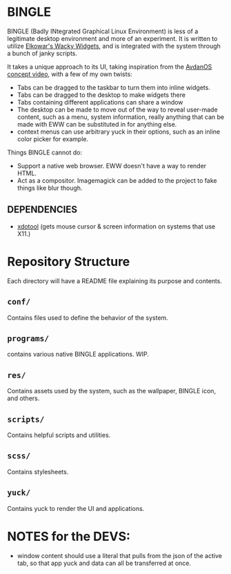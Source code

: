 # BINGLE
BINGLE (Badly INtegrated Graphical Linux Environment) is less of a legitimate desktop environment and more of an experiment. It is written to utilize [Elkowar's Wacky Widgets](https://github.com/elkowar/eww), and is integrated with the system through a bunch of janky scripts.

It takes a unique approach to its UI, taking inspiration from the [AvdanOS concept video](https://www.youtube.com/watch?v=tXFEiw1aJTw), with a few of my own twists:

- Tabs can be dragged to the taskbar to turn them into inline widgets.
- Tabs can be dragged to the desktop to make widgets there
- Tabs containing different applications can share a window
- The desktop can be made to move out of the way to reveal user-made content, such as a menu, system information, really anything that can be made with EWW can be substituted in for anything else.
- context menus can use arbitrary yuck in their options, such as an inline color picker for example.

Things BINGLE cannot do:
- Support a native web browser. EWW doesn't have a way to render HTML.
- Act as a compositor. Imagemagick can be added to the project to fake things like blur though.

## DEPENDENCIES
- [xdotool](https://github.com/jordansissel/xdotool) (gets mouse cursor & screen information on systems that use X11.)

# Repository Structure
Each directory will have a README file explaining its purpose and contents.

## `conf/`
Contains files used to define the behavior of the system.

## `programs/`
contains various native BINGLE applications. WIP.

## `res/`
Contains assets used by the system, such as the wallpaper, BINGLE icon, and others.

## `scripts/`
Contains helpful scripts and utilities.

## `scss/`
Contains stylesheets.

## `yuck/`
Contains yuck to render the UI and applications.

# NOTES for the DEVS:
- window content should use a literal that pulls from the json of the active tab, so that app yuck and data can all be transferred at once.
